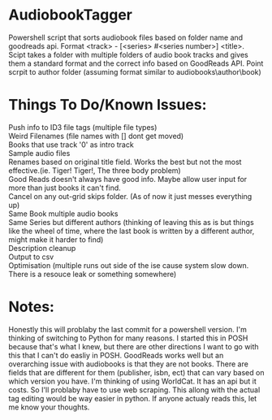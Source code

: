 # AudiobookTagger
Powershell script that sorts audiobook files based on folder name and goodreads api. Format &lt;track> - [&lt;series> #&lt;series number>] &lt;title>.  
Scipt takes a folder with multiple folders of audio book tracks and gives them a standard format and the correct info based on GoodReads API.
Point scrpit to author folder (assuming format similar to audiobooks\author\book\)
# Things To Do/Known Issues:
Push info to ID3 file tags (multiple file types)  
Weird Filenames (file names with [] dont get moved)  
Books that use track '0' as intro track  
Sample audio files  
Renames based on original title field. Works the best but not the most effective.(ie. Tiger! Tiger!, The three body problem)  
Good Reads doesn't always have good info. Maybe allow user input for more than just books it can't find.  
Cancel on any out-grid skips folder. (As of now it just messes everything up)  
Same Book multiple audio books  
Same Series but different authors (thinking of leaving this as is but things like the wheel of time, where the last book is written by a different author, might make it harder to find)  
Description cleanup  
Output to csv  
Optimisation (multiple runs out side of the ise cause system slow down. There is a resouce leak or something somewhere)  

# Notes:
Honestly this will problaby the last commit for a powershell version. I'm thinking of switching to Python for many reasons. I started this in POSH because that's what I knew, but there are other directions I want to go with this that I can't do easliy in POSH. GoodReads works well but an overarching issue with audiobooks is that they are not books. There are fields that are different for them (publisher, isbn, ect) that can vary based on which version you have. I'm thinking of using WorldCat. It has an api but it costs. So I'll problaby have to use web scraping. This allong with the actual tag editing would be way easier in python. If anyone actualy reads this, let me know your thoughts.
